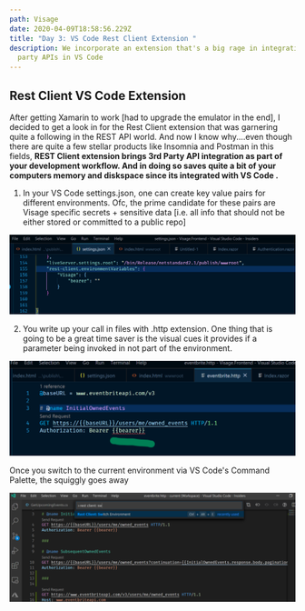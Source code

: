 ```yaml
---
path: Visage
date: 2020-04-09T18:58:56.229Z
title: "Day 3: VS Code Rest Client Extension "
description: We incorporate an extension that's a big rage in integrating 3rd
  party APIs in VS Code
---
```

## Rest Client VS Code Extension
After getting Xamarin to work [had to upgrade the emulator in the end], I decided to get a look in for the Rest Client extension that was garnering quite a following in the REST API world. And now I know why....even though there are quite a few stellar products like Insomnia and Postman in this fields, **REST Client extension brings 3rd Party API integration as part of your development workflow. And in doing so saves quite a bit of your computers memory and diskspace since its integrated with VS Code
.**

1. In your VS Code settings.json, one can create key value pairs for different environments. Ofc, the prime candidate for these pairs are Visage specific secrets + sensitive data [i.e. all info that should not be either stored or committed to a public repo]
 
![Rest Client VSCode settings](../../static/assets/Rest-Client-VSCode-settings.png)

2. You write up your call in files with .http extension. One thing that is going to be a great time saver is the visual cues it provides if a parameter being invoked in not part of the environment.

![Rest Client Squiggly](../../static/assets/Rest-Client-Squiggle.png)

Once you switch to the current environment via VS Code's Command Palette, the squiggly goes away

![Rest Client Environment Switch](../../static/assets/Rest-Client-Environment-Switch.png)


